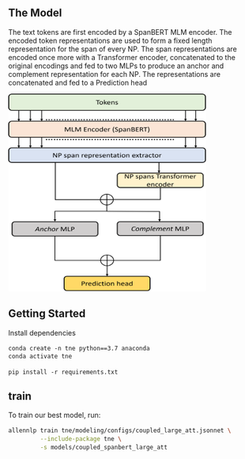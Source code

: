 ## The Model
The text tokens are first encoded by a SpanBERT MLM encoder. The encoded token representations are used to form a fixed length representation for the span of every NP. The span representations are encoded once more with a Transformer encoder, concatenated to the original encodings and fed to two MLPs to produce an anchor and complement representation for each NP. The representations are concatenated and fed to a Prediction head

<img src="https://github.com/adif33/TNE/blob/main/Architecture.png" width="400" height="400">




## Getting Started

Install dependencies
```shell
conda create -n tne python==3.7 anaconda
conda activate tne

pip install -r requirements.txt
```

## train
To train our best model, run:

```bash
allennlp train tne/modeling/configs/coupled_large_att.jsonnet \
         --include-package tne \
         -s models/coupled_spanbert_large_att
```



